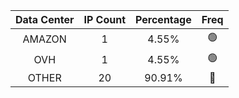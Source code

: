 | Data Center | IP Count | Percentage | Freq |
|:------------:|:--------:|:-----------:|:-----:|
| AMAZON | 1 | 4.55% | 🟢 |
| OVH | 1 | 4.55% | 🟢 |
| OTHER | 20 | 90.91% | 🔴 |